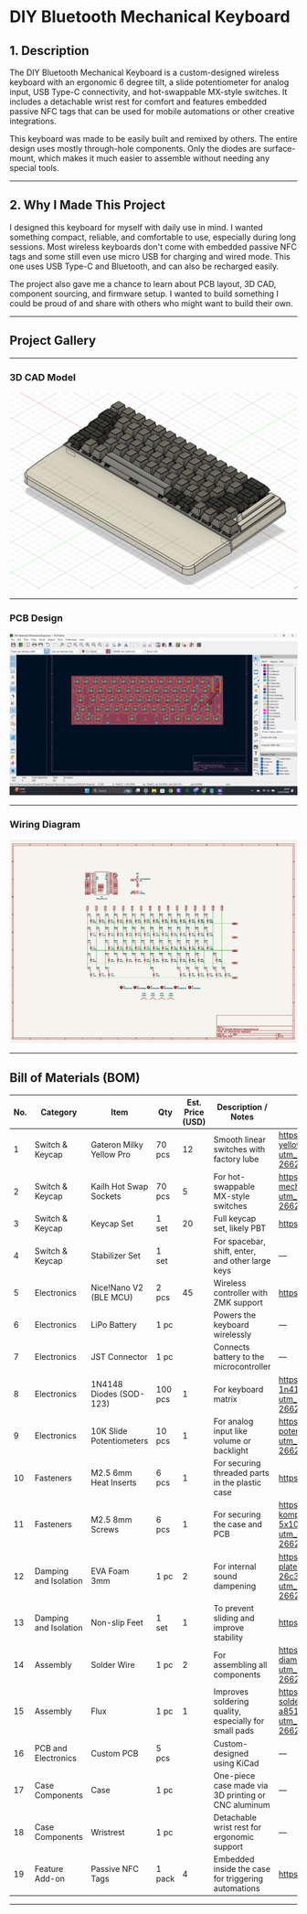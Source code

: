 # DIY Bluetooth Mechanical Keyboard

## 1. Description

The DIY Bluetooth Mechanical Keyboard is a custom-designed wireless keyboard with an ergonomic 6 degree tilt, a slide potentiometer for analog input, USB Type-C connectivity, and hot-swappable MX-style switches. It includes a detachable wrist rest for comfort and features embedded passive NFC tags that can be used for mobile automations or other creative integrations.  

This keyboard was made to be easily built and remixed by others. The entire design uses mostly through-hole components. Only the diodes are surface-mount, which makes it much easier to assemble without needing any special tools.

---

## 2. Why I Made This Project

I designed this keyboard for myself with daily use in mind. I wanted something compact, reliable, and comfortable to use, especially during long sessions. Most wireless keyboards don't come with embedded passive NFC tags and some still even use micro USB for charging and wired mode. This one uses USB Type-C and Bluetooth, and can also be recharged easily.

The project also gave me a chance to learn about PCB layout, 3D CAD, component sourcing, and firmware setup. I wanted to build something I could be proud of and share with others who might want to build their own.

---

## Project Gallery

---

### 3D CAD Model  
![cad_model](images/3D%20Model.png)

---

### PCB Design  
![pcb_layout](images/PCB.png)

---

### Wiring Diagram  
![wiring_diagram](images/Schematics.png)

---

## Bill of Materials (BOM)

| No. | Category               | Item                          | Qty     | Est. Price (USD) | Description / Notes                                                                                                   | Link                                                                 |
|-----|------------------------|-------------------------------|---------|------------------|------------------------------------------------------------------------------------------------------------------------|----------------------------------------------------------------------|
| 1   | Switch & Keycap        | Gateron Milky Yellow Pro      | 70 pcs  | 12               | Smooth linear switches with factory lube                                                                               | https://www.tokopedia.com/mechkeyboardsid/gateron-g-pro-yellow-switch-linear-plate-mount?utm_source=salinlink&utm_medium=share&utm_campaign=PDP-266238606-2999811194-130725-RKdhUE |
| 2   | Switch & Keycap        | Kailh Hot Swap Sockets        | 70 pcs  | 5                | For hot-swappable MX-style switches                                                                                    | https://www.tokopedia.com/mechkeyboardsid/kailh-hot-swap-mechanical-keyboard-pcb-socket-black?utm_source=salinlink&utm_medium=share&utm_campaign=PDP-266238606-2198706891-130725-RKdhUE |
| 3   | Switch & Keycap        | Keycap Set                    | 1 set   | 20               | Full keycap set, likely PBT                                                                                            | https://tk.tokopedia.com/ZSBVvFJGR/ |
| 4   | Switch & Keycap        | Stabilizer Set                | 1 set   |                  | For spacebar, shift, enter, and other large keys                                                                      | — |
| 5   | Electronics            | Nice!Nano V2 (BLE MCU)        | 2 pcs   | 45               | Wireless controller with ZMK support                                                                                   | https://share.google/yrYyfjcOSs7LEji6q |
| 6   | Electronics            | LiPo Battery                  | 1 pc    |                  | Powers the keyboard wirelessly                                                                                        | — |
| 7   | Electronics            | JST Connector                 | 1 pc    |                  | Connects battery to the microcontroller                                                                                | — |
| 8   | Electronics            | 1N4148 Diodes (SOD-123)       | 100 pcs | 1                | For keyboard matrix                                                                                                    | https://www.tokopedia.com/i2c-parts/in4148-1n4148-1n4148ws-sod123-switching-diode-sod-123-dioda?utm_source=salinlink&utm_medium=share&utm_campaign=PDP-266238606-1509220482-130725-RKdhUE |
| 9   | Electronics            | 10K Slide Potentiometers      | 10 pcs  | 1                | For analog input like volume or backlight                                                                             | https://www.tokopedia.com/innovtronic/b10k-mono-slide-potentio-75mm-high-quality?utm_source=salinlink&utm_medium=share&utm_campaign=PDP-266238606-344656821-130725-RKdhUE |
| 10  | Fasteners              | M2.5 6mm Heat Inserts         | 6 pcs   | 1                | For securing threaded parts in the plastic case                                                                       | https://tk.tokopedia.com/ZSBqKcnqk/ |
| 11  | Fasteners              | M2.5 8mm Screws               | 6 pcs   | 1                | For securing the case and PCB                                                                                          | https://www.tokopedia.com/archive-lapaktukang/baut-komputer-laptop-m2-5x4-m2-5x5-m2-5x6-m2-5x8-m2-5x10-m2-5x8-mm-hitam-d5-7f72b?utm_source=salinlink&utm_medium=share&utm_campaign=PDP-266238606-14063028572-140725-RKdhUE |
| 12  | Damping and Isolation  | EVA Foam 3mm                  | 1 pc    | 2                | For internal sound dampening                                                                                           | https://www.tokopedia.com/tentakey/eva-foam-untuk-case-plate-foam-modding-mechanical-keyboard-25x30-2mm-26c32?utm_source=salinlink&utm_medium=share&utm_campaign=PDP-266238606-8737440897-140725-RKdhUE |
| 13  | Damping and Isolation  | Non-slip Feet                 | 1 set   | 1                | To prevent sliding and improve stability                                                                               | https://tk.tokopedia.com/ZSBqsCjBn/ |
| 14  | Assembly               | Solder Wire                   | 1 pc    | 2                | For assembling all components                                                                                          | https://www.tokopedia.com/mitra-abadi-official/timah-solder-diameter-08-mm-panjang-10-meter?utm_source=salinlink&utm_medium=share&utm_campaign=PDP-266238606-60532398-130725-RKdhUE |
| 15  | Assembly               | Flux                          | 1 pc    | 1                | Improves soldering quality, especially for small pads                                                                  | https://www.tokopedia.com/mirorim/flux-minyak-solder-soldering-paste-cream-oil-songka-pasta-rosin-zj-80ml-a851e?utm_source=salinlink&utm_medium=share&utm_campaign=PDP-266238606-11865644997-130725-RKdhUE |
| 16  | PCB and Electronics    | Custom PCB                    | 5 pcs   |                  | Custom-designed using KiCad                                                                                            | — |
| 17  | Case Components        | Case                          | 1 pc    |                  | One-piece case made via 3D printing or CNC aluminum                                                                   | — |
| 18  | Case Components        | Wristrest                     | 1 pc    |                  | Detachable wrist rest for ergonomic support                                                                            | — |
| 19  | Feature Add-on         | Passive NFC Tags              | 1 pack  | 4                | Embedded inside the case for triggering automations                                                                   | https://tk.tokopedia.com/ZSBVtqGWa/ |

---
